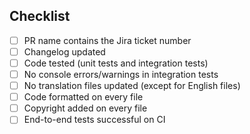 ## Checklist
- [ ] PR name contains the Jira ticket number
- [ ] Changelog updated
- [ ] Code tested (unit tests and integration tests)
- [ ] No console errors/warnings in integration tests
- [ ] No translation files updated (except for English files)
- [ ] Code formatted on every file
- [ ] Copyright added on every file
- [ ] End-to-end tests successful on CI
